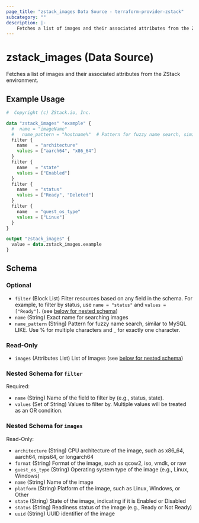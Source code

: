 ```yaml
---
page_title: "zstack_images Data Source - terraform-provider-zstack"
subcategory: ""
description: |-
    Fetches a list of images and their associated attributes from the ZStack environment.
---
```


# zstack_images (Data Source)

Fetches a list of images and their associated attributes from the ZStack environment.

## Example Usage

```terraform
#  Copyright (c) ZStack.io, Inc.

data "zstack_images" "example" {
  #  name = "imageName"
  #   name_pattern = "hostname%"  # Pattern for fuzzy name search, similar to MySQL LIKE. Use % for multiple characters and _ for exactly one character.
  filter {
    name   = "architecture"
    values = ["aarch64", "x86_64"]
  }
  filter {
    name   = "state"
    values = ["Enabled"]
  }
  filter {
    name   = "status"
    values = ["Ready", "Deleted"]
  }
  filter {
    name   = "guest_os_type"
    values = ["Linux"]
  }
}

output "zstack_images" {
  value = data.zstack_images.example
}
```

<!-- schema generated by tfplugindocs -->
## Schema

### Optional

- `filter` (Block List) Filter resources based on any field in the schema. For example, to filter by status, use `name = "status"` and `values = ["Ready"]`. (see [below for nested schema](#nestedblock--filter))
- `name` (String) Exact name for searching images
- `name_pattern` (String) Pattern for fuzzy name search, similar to MySQL LIKE. Use % for multiple characters and _ for exactly one character.

### Read-Only

- `images` (Attributes List) List of Images (see [below for nested schema](#nestedatt--images))

<a id="nestedblock--filter"></a>
### Nested Schema for `filter`

Required:

- `name` (String) Name of the field to filter by (e.g., status, state).
- `values` (Set of String) Values to filter by. Multiple values will be treated as an OR condition.


<a id="nestedatt--images"></a>
### Nested Schema for `images`

Read-Only:

- `architecture` (String) CPU architecture of the image, such as x86_64, aarch64, mips64, or longarch64
- `format` (String) Format of the image, such as qcow2, iso, vmdk, or raw
- `guest_os_type` (String) Operating system type of the image (e.g., Linux, Windows)
- `name` (String) Name of the image
- `platform` (String) Platform of the image, such as Linux, Windows, or Other
- `state` (String) State of the image, indicating if it is Enabled or Disabled
- `status` (String) Readiness status of the image (e.g., Ready or Not Ready)
- `uuid` (String) UUID identifier of the image



